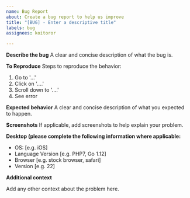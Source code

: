 ```yaml
---
name: Bug Report
about: Create a bug report to help us improve
title: "[BUG] - Enter a descriptive title"
labels: bug
assignees: koitoror

---
```


**Describe the bug**
A clear and concise description of what the bug is.

**To Reproduce**
Steps to reproduce the behavior:
1. Go to '...'
2. Click on '....'
3. Scroll down to '....'
4. See error

**Expected behavior**
A clear and concise description of what you expected to happen.

**Screenshots**
If applicable, add screenshots to help explain your problem.

**Desktop (please complete the following information where applicable:**
 - OS: [e.g. iOS]
 - Language Version [e.g. PHP7, Go 1.12]
 - Browser [e.g. stock browser, safari]
 - Version [e.g. 22]

**Additional context**

Add any other context about the problem here.
